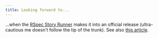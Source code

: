 ```yaml
---
title: Looking forward to...
---
```


...when the [RSpec Story Runner](http://evang.eli.st/blog/2007/9/1/user-stories-with-rspec-s-story-runner) makes it into an official release (ultra-cautious me doesn't follow the tip of the trunk). See also [this article](http://dannorth.net/2007/06/introducing-rbehave).
